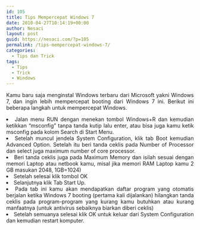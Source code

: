 ```yaml
---
id: 105
title: Tips Mempercepat Windows 7
date: 2010-04-27T10:14:19+00:00
author: Nesaci
layout: post
guid: https://nesaci.com/?p=105
permalink: /tips-mempercepat-windows-7/
categories:
  - Tips dan Trick
tags:
  - Tips
  - Trick
  - Windows
---
```

<p style="text-align: justify;">
  Kamu baru saja menginstal Windows terbaru dari Microsoft yakni Windows 7, dan ingin lebih mempercepat booting dari Windows 7 ini. Berikut ini beberapa langkah untuk mempercepat Windows.<!--more-->
</p>

<li style="text-align: justify;">
  Jalan menu RUN dengan menekan tombol Windows+R dan kemudian ketikkan “msconfig” tanpa tanda kutip lalu enter, atau bisa juga kamu ketik msconfig pada kolom Search di Start Menu.
</li>
<li style="text-align: justify;">
  Setelah muncul jendela System Configuration, klik tab Boot kemudian Advanced Option. Setelah itu beri tanda ceklis pada Number of Processor dan select juga maximum number of core processor.
</li>
<li style="text-align: justify;">
  Beri tanda ceklis juga pada Maximum Memory dan isilah sesuai dengan memori Laptop atau netbook kamu, misal jika memori RAM Laptop kamu 2 GB masukan 2048, 1GB=1024)
</li>
<li style="text-align: justify;">
  Setelah selesai klik tombol OK
</li>
<li style="text-align: justify;">
  Selanjutnya klik Tab Start Up.
</li>
<li style="text-align: justify;">
  Pada tab ini kamu akan mendapatkan daftar program yang otomatis berjalan ketika Windows 7 booting (pertama kali dijalankan) hilangkan tanda ceklis pada program-program yang kurang kamu butuhkan atau kurang manfaatnya (untuk antivirus sebaiknya biarkan diberi ceklis)
</li>
<li style="text-align: justify;">
  Setelah semuanya selesai klik OK untuk keluar dari System Configuration dan kemudian restart komputer.
</li>